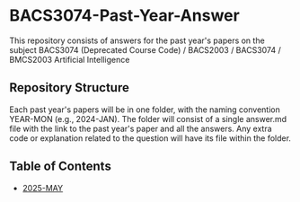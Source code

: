 # BACS3074-Past-Year-Answer

This repository consists of answers for the past year's papers on the subject BACS3074 (Deprecated Course Code) / BACS2003 / BACS3074 / BMCS2003 Artificial Intelligence

## Repository Structure

Each past year's papers will be in one folder, with the naming convention YEAR-MON (e.g., 2024-JAN).
The folder will consist of a single answer.md file with the link to the past year's paper and all the answers.
Any extra code or explanation related to the question will have its file within the folder.

## Table of Contents

- [2025-MAY](2025-MAY/answer.md)
